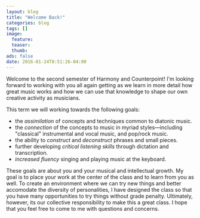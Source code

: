 ```yaml
---
layout: blog
title: "Welcome Back!"
categories: blog
tags: []
image:
  feature:
  teaser:
  thumb:
ads: false
date: 2016-01-24T8:51:26-04:00
---
```

Welcome to the second semester of Harmony and Counterpoint! I'm looking forward to working with you all again getting as we learn in more detail how great music works and how we can use that knowledge to shape our own creative activity as musicians.  

This term we will working towards the following goals:  

- the *assimilation* of concepts and techniques common to diatonic music. 
- the *connection* of the concepts to music in myriad styles—including "classical" instrumental and vocal music, and pop/rock music.
- the ability to *construct* and *deconstruct* phrases and small pieces.
- further developing *critical listening skills* through dictation and transcription.
- *increased fluency* singing and playing music at the keyboard.

These goals are about you and your musical and intellectual growth. My goal is to place your work at the center of the class and to learn from you as well. To create an environment where we can try new things and better accomodate the diversity of personalities, I have designed the class so that you have many opportunities to try things without grade penalty. Ultimately, however, its our collective responsibility to make this a great class. I hope that you feel free to come to me with questions and concerns. 


  
  
